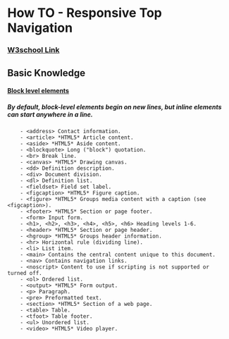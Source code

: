 # How TO - Responsive Top Navigation

### [W3school Link](http://www.w3schools.com/howto/howto_js_topnav.asp)

## Basic Knowledge

#### [Block level elements](https://developer.mozilla.org/en-US/docs/Web/HTML/Block-level_elements)
##### By default, block-level elements begin on new lines, but inline elements can start anywhere in a line.
```
    - <address> Contact information.
    - <article> *HTML5* Article content.
    - <aside> *HTML5* Aside content.
    - <blockquote> Long ("block") quotation.
    - <br> Break line.
    - <canvas> *HTML5* Drawing canvas.
    - <dd> Definition description.
    - <div> Document division.
    - <dl> Definition list.
    - <fieldset> Field set label.
    - <figcaption> *HTML5* Figure caption.
    - <figure> *HTML5* Groups media content with a caption (see <figcaption>).
    - <footer> *HTML5* Section or page footer.
    - <form> Input form.
    - <h1>, <h2>, <h3>, <h4>, <h5>, <h6> Heading levels 1-6.
    - <header> *HTML5* Section or page header.
    - <hgroup> *HTML5* Groups header information.
    - <hr> Horizontal rule (dividing line).
    - <li> List item.
    - <main> Contains the central content unique to this document.
    - <nav> Contains navigation links.
    - <noscript> Content to use if scripting is not supported or turned off.
    - <ol> Ordered list.
    - <output> *HTML5* Form output.
    - <p> Paragraph.
    - <pre> Preformatted text.
    - <section> *HTML5* Section of a web page.
    - <table> Table.
    - <tfoot> Table footer.
    - <ul> Unordered list.
    - <video> *HTML5* Video player.
```
